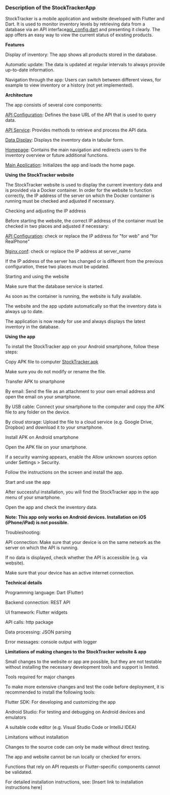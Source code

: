 
### Description of the StockTrackerApp

StockTracker is a mobile application and website developed with Flutter and Dart. It is used to monitor inventory levels by retrieving data from a database via an API interface[api_config.dart](../../../../source/stock_tracker/lib/api_config.dart) and presenting it clearly. The app offers an easy way to view the current status of existing products.


**Features**

Display of inventory: The app shows all products stored in the database.

Automatic update: The data is updated at regular intervals to always provide up-to-date information.

Navigation through the app: Users can switch between different views, for example to view inventory or a history (not yet implemented).


**Architecture**

The app consists of several core components:

 [API Configuration](../../../../source/stock_tracker/lib/api_config.dart): Defines the base URL of the API that is used to query data.

 [API Service](../../../../source/stock_tracker/lib/api_service.dart): Provides methods to retrieve and process the API data.

 [Data Display](../../../../source/stock_tracker/lib/data_tables.dart): Displays the inventory data in tabular form.

 [Homepage](../../../../source/stock_tracker/lib/home_page.dart): Contains the main navigation and redirects users to the inventory overview or future additional functions.

 [Main Application](../../../../source/stock_tracker/lib/main.dart): Initializes the app and loads the home page.


**Using the StockTracker website**

The StockTracker website is used to display the current inventory data and is provided via a Docker container. In order for the website to function correctly, the IP address of the server on which the Docker container is running must be checked and adjusted if necessary.

Checking and adjusting the IP address

Before starting the website, the correct IP address of the container must be checked in two places and adjusted if necessary:

[API Configuration](../../../../source/stock_tracker/lib/api_config.dart): check or replace the IP address for "for web" and "for RealPhone"

[Nginx.conf](../../../../source/stock_tracker/nginx.conf): check or replace the IP address at server_name

If the IP address of the server has changed or is different from the previous configuration, these two places must be updated.

Starting and using the website

Make sure that the database service is started.

As soon as the container is running, the website is fully available.

The website and the app update automatically so that the inventory data is always up to date.

The application is now ready for use and always displays the latest inventory in the database.


**Using the app**

To install the StockTracker app on your Android smartphone, follow these steps:

Copy APK file to computer [StockTracker.apk](../../../../source/stock_tracker/apk_file/app-release.apk)

Make sure you do not modify or rename the file.

Transfer APK to smartphone

By email: Send the file as an attachment to your own email address and open the email on your smartphone.

By USB cable: Connect your smartphone to the computer and copy the APK file to any folder on the device.

By cloud storage: Upload the file to a cloud service (e.g. Google Drive, Dropbox) and download it to your smartphone.

Install APK on Android smartphone

Open the APK file on your smartphone.

If a security warning appears, enable the Allow unknown sources option under Settings > Security.

Follow the instructions on the screen and install the app.

Start and use the app

After successful installation, you will find the StockTracker app in the app menu of your smartphone.

Open the app and check the inventory data.

**Note: This app only works on Android devices. Installation on iOS (iPhone/iPad) is not possible.**


Troubleshooting:

API connection: Make sure that your device is on the same network as the server on which the API is running.

If no data is displayed, check whether the API is accessible (e.g. via website).

Make sure that your device has an active internet connection.


**Technical details**

Programming language: Dart (Flutter)

Backend connection: REST API

UI framework: Flutter widgets

API calls: http package

Data processing: JSON parsing

Error messages: console output with logger


**Limitations of making changes to the StockTracker website & app**

Small changes to the website or app are possible, but they are not testable without installing the necessary development tools and support is limited.

Tools required for major changes

To make more extensive changes and test the code before deployment, it is recommended to install the following tools:

Flutter SDK: For developing and customizing the app

Android Studio: For testing and debugging on Android devices and emulators

A suitable code editor (e.g. Visual Studio Code or IntelliJ IDEA)

Limitations without installation

Changes to the source code can only be made without direct testing.

The app and website cannot be run locally or checked for errors.

Functions that rely on API requests or Flutter-specific components cannot be validated.

For detailed installation instructions, see: [Insert link to installation instructions here]